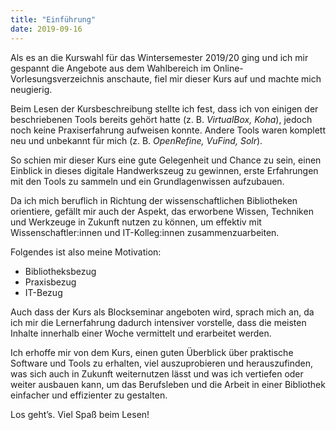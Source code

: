 ```yaml
---
title: "Einführung"
date: 2019-09-16
---
```


Als es an die Kurswahl für das Wintersemester 2019/20 ging und ich mir gespannt die Angebote aus dem Wahlbereich im Online-Vorlesungsverzeichnis anschaute, fiel mir dieser Kurs auf und machte mich neugierig.

Beim Lesen der Kursbeschreibung stellte ich fest, dass ich von einigen der beschriebenen Tools bereits gehört hatte (z. B. *VirtualBox, Koha*), jedoch noch keine Praxiserfahrung aufweisen konnte. Andere Tools waren komplett neu und unbekannt für mich (z. B. *OpenRefine, VuFind, Solr*).

So schien mir dieser Kurs eine gute Gelegenheit und Chance zu sein, einen Einblick in dieses digitale Handwerkszeug zu gewinnen, erste Erfahrungen mit den Tools zu sammeln und ein Grundlagenwissen aufzubauen.

Da ich mich beruflich in Richtung der wissenschaftlichen Bibliotheken orientiere, gefällt mir auch der Aspekt, das erworbene Wissen, Techniken und Werkzeuge in Zukunft nutzen zu können, um effektiv mit Wissenschaftler:innen und IT-Kolleg:innen zusammenzuarbeiten.

Folgendes ist also meine Motivation:
-	Bibliotheksbezug
-	Praxisbezug
-	IT-Bezug

Auch dass der Kurs als Blockseminar angeboten wird, sprach mich an, da ich mir die Lernerfahrung dadurch intensiver vorstelle, dass die meisten Inhalte innerhalb einer Woche vermittelt und erarbeitet werden.

Ich erhoffe mir von dem Kurs, einen guten Überblick über praktische Software und Tools zu erhalten, viel auszuprobieren und herauszufinden, was sich auch in Zukunft weiternutzen lässt und was ich vertiefen oder weiter ausbauen kann, um das Berufsleben und die Arbeit in einer Bibliothek einfacher und effizienter zu gestalten.

Los geht’s. Viel Spaß beim Lesen!
